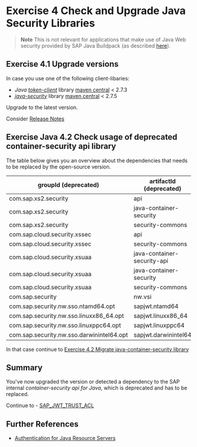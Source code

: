 # Exercise 4 Check and Upgrade Java Security Libraries

> **Note** This is not relevant for applications that make use of Java Web security provided by SAP Java Buildpack (as described [here](https://github.com/SAP/cloud-security-xsuaa-integration#token-validation-for-java-web-applications-using-sap-java-buildpack)).

## Exercise 4.1 Upgrade versions
In case you use one of the following client-libaries:

- *Java* [*token-client*](https://github.com/SAP/cloud-security-xsuaa-integration/tree/master/token-client) library [maven central](https://search.maven.org/search?q=g:com.sap.cloud.security.xsuaa) < 2.7.3
- [*java-security*](https://github.wdf.sap.corp/CPSecurity/java-container-security) library [maven central](https://search.maven.org/search?q=g:com.sap.cloud.security) < 2.7.5

Upgrade to the latest version.

Consider [Release Notes](https://github.com/SAP/cloud-security-xsuaa-integration/releases)

## Exercise Java 4.2 Check usage of deprecated container-security api library

The table below gives you an overview about the dependencies that needs to be replaced by the open-source version.

groupId (deprecated) | artifactId (deprecated) | groupId | artifactId
--- | --- | --- | --- 
com.sap.xs2.security | api | com.sap.cloud.security.xsuaa | api
com.sap.xs2.security | java-container-security | com.sap.cloud.security | java-security
com.sap.xs2.security | security-commons | ./. | ./. 
com.sap.cloud.security.xssec | api | com.sap.cloud.security.xsuaa | api
com.sap.cloud.security.xssec | security-commons | ./. | ./. 
com.sap.cloud.security.xsuaa | java-container-security-api | com.sap.cloud.security.xsuaa | api
com.sap.cloud.security.xsuaa | java-container-security | com.sap.cloud.security | java-security
com.sap.cloud.security.xsuaa | security-commons | ./. | ./. 
com.sap.security | nw.vsi | ./. | ./. 
com.sap.security.nw.sso.ntamd64.opt | sapjwt.ntamd64 | ./. | ./. 
com.sap.security.nw.sso.linuxx86_64.opt | sapjwt.linuxx86_64 | ./. | ./. 
com.sap.security.nw.sso.linuxppc64.opt | sapjwt.linuxppc64 | ./. | ./. 
com.sap.security.nw.sso.darwinintel64.opt | sapjwt.darwinintel64 | ./. | ./. 

In that case continue to [Exercise 4.2 Migrate java-container-security library](../java/migrationguides/README.md)

## Summary

You've now upgraded the version or detected a dependency to the SAP internal *container-security api for Java*, which is deprecated and has to be replaced.

Continue to - [SAP_JWT_TRUST_ACL](../sap_jwt_trust_acl/README.md)


## Further References
- [Authentication for Java Resource Servers](https://help.sap.com/viewer/65de2977205c403bbc107264b8eccf4b/Cloud/en-US/5af489d4cfd54b0790a02e9f1425d57d.html)
